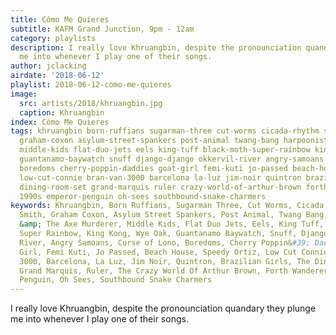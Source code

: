 ```yaml
---
title: Cómo Me Quieres
subtitle: KAFM Grand Junction, 9pm - 12am
category: playlists
description: I really love Khruangbin, despite the pronounciation quandary they plunge
  me into whenever I play one of their songs.
author: jclacking
airdate: '2018-06-12'
playlist: 2018-06-12-como-me-quieres
image:
  src: artists/2018/khruangbin.jpg
  caption: Khruangbin
index: Cómo Me Quieres
tags: khruangbin born-ruffians sugarman-three cut-worms cicada-rhythm sonny-smith
  graham-coxon asylum-street-spankers post-animal twang-bang harpoonist-axe-murderer
  middle-kids flat-duo-jets eels king-tuff black-moth-super-rainbow king-kong wye-oak
  guantanamo-baywatch snuff django-django okkervil-river angry-samoans curse-of-lono
  boredoms cherry-poppin-daddies goat-girl femi-kuti jo-passed beach-house speedy-ortiz
  low-cut-connie bran-van-3000 barcelona la-luz jim-noir quintron brazilian-girls
  dining-room-set grand-marquis ruler crazy-world-of-arthur-brown forth-wanderers
  1990s emperor-penguin oh-sees southbound-snake-charmers
keywords: Khruangbin, Born Ruffians, Sugarman Three, Cut Worms, Cicada Rhythm, Sonny
  Smith, Graham Coxon, Asylum Street Spankers, Post Animal, Twang Bang, The Harpoonist
  &amp; The Axe Murderer, Middle Kids, Flat Duo Jets, Eels, King Tuff, Black Moth
  Super Rainbow, King Kong, Wye Oak, Guantanamo Baywatch, Snuff, Django Django, Okkervil
  River, Angry Samoans, Curse of Lono, Boredoms, Cherry Poppin&#39; Daddies, Goat
  Girl, Femi Kuti, Jo Passed, Beach House, Speedy Ortiz, Low Cut Connie, Bran Van
  3000, Barcelona, La Luz, Jim Noir, Quintron, Brazilian Girls, The Dining Room Set,
  Grand Marquis, Ruler, The Crazy World Of Arthur Brown, Forth Wanderers, 1990s, Emperor
  Penguin, Oh Sees, Southbound Snake Charmers
---
```

I really love Khruangbin, despite the pronounciation quandary they plunge me into whenever I play one of their songs.
